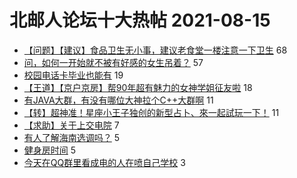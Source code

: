 # 北邮人论坛十大热帖 2021-08-15

- [【问题】【建议】食品卫生无小事，建议老食堂一楼注意一下卫生](https://bbs.byr.cn/article/Food/514973) 68
- [问，如何一开始就不被有好感的女生吊着？](https://bbs.byr.cn/article/Talking/6294940) 57
- [校园电话卡毕业也能有](https://bbs.byr.cn/article/Sichuan/237997) 19
- [【王道】【京户京房】帮90年超有魅力的女神学姐征友啦](https://bbs.byr.cn/article/Friends/2002436) 18
- [有JAVA大群，有没有哪位大神拉个C++大群啊](https://bbs.byr.cn/article/CPP/100859) 11
- [【转】超神准！星座小王子独创的新型占卜、來一起試玩一下！](https://bbs.byr.cn/article/Constellations/326533) 11
- [【求助】关于上交电院](https://bbs.byr.cn/article/StudyShare/201491) 7
- [有人了解海南选调吗？](https://bbs.byr.cn/article/WorkLife/1171766) 5
- [健身房时间](https://bbs.byr.cn/article/Gymnasium/118646) 5
- [今天在QQ群里看成电的人在喷自己学校](https://bbs.byr.cn/article/Picture/3296909) 3


